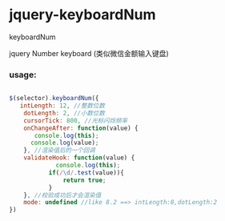 # jquery-keyboardNum
keyboardNum

jquery Number keyboard  (类似微信金额输入键盘)

### usage:

```js

$(selector).keyboardNum({
   intLength: 12, //整数位数
    dotLength: 2, //小数位数
    cursorTick: 800, //光标闪烁频率
    onChangeAfter: function(value) {
       console.log(this);
      console.log(value);
    }, //渲染值后的一个回调
    validateHook: function(value) {
             console.log(this);
           if(/\d/.test(value)){
               return true;
           }
    }, //校验成功后才会渲染值
    mode: undefined //like 8.2 ==> intLength:8,dotLength:2
})
```
